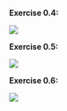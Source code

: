 **Exercise 0.4:**

[![](https://mermaid.ink/img/pako:eNqtVE1v2zAM_SuELr0kduKsaeNDTys2DF1bLNlpHgbFom11tuSJctIgyH8flTrpDumGAbkIEEnxvccPbUVuFYpUEP7q0OT4XsvSySYzS2fXhG54c8PnCl0KHxeLR3h8mC-g8r6lNI7Jd0ojRTlFFdakzU8dFTrGZ9m0Ncq2jQ2ufxjrMTP3fILlRHDI1yOAC9DkqXdA21EF_BDCQ_AWlPRyKQkhMy8hQ2bVv-5pBRUwGSV_4hwj-rwOqbVGEay1r-Drlzu2KO0w99qagHMRB0S6gHWl84q9tZUc3soyQL9Zkg-3_1WRAPGGkM93wyDkTEiN1Ibdp8FenefDevoLVPCdbM5hCshLxzOAz5h3XpsSnmhfDPCV9K8z8mn-cL8fCCicbQ6tPVt3Qmbmas1JJd-2PGjGo_EpZCL0CzRTlrTJxCCwwmBPRuPZcHQ5TCaZgN0Aoij6_g_xL6qRWCwCrhgAKmlUza5evlHoaL8RtF8JTW0tN6BNXrMmLtdhYcRANOi45oq3epsZYEactcFMBHIKC9nVPhOZ2XGo7Lydb0wuUu86HIiuDSr6T0CkhazpaL1V2lt3NIblQL5uhd-04QspNXlOyRUqdBnsnavZfCh-cEclr163jHLbxKRVxS2vVrNpPE2m1zKZ4PRqIi8nE5Uvx7PrInk3LtTVaJxIsdvtfgN5HalJ?type=png)](https://mermaid.live/edit#pako:eNqtVE1v2zAM_SuELr0kduKsaeNDTys2DF1bLNlpHgbFom11tuSJctIgyH8flTrpDumGAbkIEEnxvccPbUVuFYpUEP7q0OT4XsvSySYzS2fXhG54c8PnCl0KHxeLR3h8mC-g8r6lNI7Jd0ojRTlFFdakzU8dFTrGZ9m0Ncq2jQ2ufxjrMTP3fILlRHDI1yOAC9DkqXdA21EF_BDCQ_AWlPRyKQkhMy8hQ2bVv-5pBRUwGSV_4hwj-rwOqbVGEay1r-Drlzu2KO0w99qagHMRB0S6gHWl84q9tZUc3soyQL9Zkg-3_1WRAPGGkM93wyDkTEiN1Ibdp8FenefDevoLVPCdbM5hCshLxzOAz5h3XpsSnmhfDPCV9K8z8mn-cL8fCCicbQ6tPVt3Qmbmas1JJd-2PGjGo_EpZCL0CzRTlrTJxCCwwmBPRuPZcHQ5TCaZgN0Aoij6_g_xL6qRWCwCrhgAKmlUza5evlHoaL8RtF8JTW0tN6BNXrMmLtdhYcRANOi45oq3epsZYEactcFMBHIKC9nVPhOZ2XGo7Lydb0wuUu86HIiuDSr6T0CkhazpaL1V2lt3NIblQL5uhd-04QspNXlOyRUqdBnsnavZfCh-cEclr163jHLbxKRVxS2vVrNpPE2m1zKZ4PRqIi8nE5Uvx7PrInk3LtTVaJxIsdvtfgN5HalJ)

**Exercise 0.5:**

[![](https://mermaid.ink/img/pako:eNqtU01vm0AQ_SujPRuwcePEHHJq1Kpq00rxreQwZgfYFHbpzuLGsvjvnY0d92KpF18Qem95HzPLQVVOkyoU0--RbEUfDTYe-9JuvfvD5JP7e3nuyBfwebP5AZ8eNtCGMHCRZRxGbYjTitOWOjb2l0lrk9Er9kNHOAwZD1ja4_eJKJ00o9S3r0l0vpJPj8YKzRfN_pHX6pS-XHZ6p0r76AKBEx7O5OkFOKAPDPRK1RiMbeCF30YBocUAPu6Bhf_y9P0RNAaE2rsejm4Qta_SIipLVmcvFvl5gMrZQDYUUKq4LTASGXlfqllMRRHP54t1Mr9J8mWpYJpBmqbP_yl_bE0sZQloJwbQotWdUKf6VpNnsO7tkANteOhwr2aqJy-b1HJXD6UFsReJnkoVk2iqcexCqUo7yVEcg3va20oVwY80U-MQI5-utipq7PiMPmgTnD-DnUMJoIqDCvsh_hiN4SCSMo7aNBEffSfw-6QjnTYmtOM2rVyfsdGt7LfdrVfZKl_dYb6k1e0Sb5ZLXW0X67s6_7Co9e18kaOapukv7Xc8Zw?type=png)](https://mermaid.live/edit#pako:eNqtU01vm0AQ_SujPRuwcePEHHJq1Kpq00rxreQwZgfYFHbpzuLGsvjvnY0d92KpF18Qem95HzPLQVVOkyoU0--RbEUfDTYe-9JuvfvD5JP7e3nuyBfwebP5AZ8eNtCGMHCRZRxGbYjTitOWOjb2l0lrk9Er9kNHOAwZD1ja4_eJKJ00o9S3r0l0vpJPj8YKzRfN_pHX6pS-XHZ6p0r76AKBEx7O5OkFOKAPDPRK1RiMbeCF30YBocUAPu6Bhf_y9P0RNAaE2rsejm4Qta_SIipLVmcvFvl5gMrZQDYUUKq4LTASGXlfqllMRRHP54t1Mr9J8mWpYJpBmqbP_yl_bE0sZQloJwbQotWdUKf6VpNnsO7tkANteOhwr2aqJy-b1HJXD6UFsReJnkoVk2iqcexCqUo7yVEcg3va20oVwY80U-MQI5-utipq7PiMPmgTnD-DnUMJoIqDCvsh_hiN4SCSMo7aNBEffSfw-6QjnTYmtOM2rVyfsdGt7LfdrVfZKl_dYb6k1e0Sb5ZLXW0X67s6_7Co9e18kaOapukv7Xc8Zw)

**Exercise 0.6:**

[![](https://mermaid.ink/img/pako:eNptUcFu2zAM_RVC59ZunC5tfehpBXpotwLNUUDBSLQtzJZUkWoWBPn3yV2SbcAuEvXI9_go7pUJllSrmN4zeUNfHfYJJ-03KWyZ0uX9fTk_KLXwuF6_wMv31zUMIpHbumbJ1hFXhquBRnb-h6s6V9NPnOJIGGPtafvmg9AbR9T-W4kgFDE4aR67QJrbs_AxATHzAIUMMxkkgEXBDTKB9r9LLouzI3u29vwE8yTQXC3-7nOuOOomkpx8aZONIS63oGQuMMdQhD81_sv_Y9Qm3PKnLwbnzVi-wPf_enUcR9xpry7URGlCZ8sP77UH0EoGmkirtoSWOsyjaKX9oZRilvC680a1kjJdqBzL0KeFqLbDkc_og3US0hkcA1oqz72SXZzX2TuWImmC71w_4zmNBT4tbk5XvZMhbyoTppqdHTDJ8HG3qlfN6habJa1ulvhlubRms7i77ZrrRWdvrhYNqsPh8AvQk8nz?type=png)](https://mermaid.live/edit#pako:eNptUcFu2zAM_RVC59ZunC5tfehpBXpotwLNUUDBSLQtzJZUkWoWBPn3yV2SbcAuEvXI9_go7pUJllSrmN4zeUNfHfYJJ-03KWyZ0uX9fTk_KLXwuF6_wMv31zUMIpHbumbJ1hFXhquBRnb-h6s6V9NPnOJIGGPtafvmg9AbR9T-W4kgFDE4aR67QJrbs_AxATHzAIUMMxkkgEXBDTKB9r9LLouzI3u29vwE8yTQXC3-7nOuOOomkpx8aZONIS63oGQuMMdQhD81_sv_Y9Qm3PKnLwbnzVi-wPf_enUcR9xpry7URGlCZ8sP77UH0EoGmkirtoSWOsyjaKX9oZRilvC680a1kjJdqBzL0KeFqLbDkc_og3US0hkcA1oqz72SXZzX2TuWImmC71w_4zmNBT4tbk5XvZMhbyoTppqdHTDJ8HG3qlfN6habJa1ulvhlubRms7i77ZrrRWdvrhYNqsPh8AvQk8nz)

